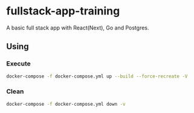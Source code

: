 # fullstack-app-training

A basic full stack app with React(Next), Go and Postgres.

## Using

### Execute

```bash
docker-compose -f docker-compose.yml up --build --force-recreate -V
``` 

### Clean

```bash
docker-compose -f docker-compose.yml down -v
```



